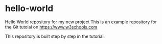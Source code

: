 # hello-world
Hello World repository for my new project
This is an example repository for the Git tutoial on https://www.w3schools.com

This repository is built step by step in the tutorial.
